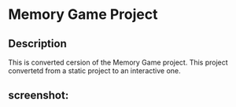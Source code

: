 # Memory Game Project

## Description
This is converted cersion of the Memory Game project. This project convertetd from a static project to an interactive one. 



## screenshot:




